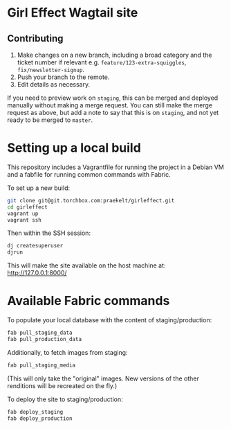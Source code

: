 Girl Effect Wagtail site
==================

## Contributing

1. Make changes on a new branch, including a broad category and the ticket number if relevant e.g. `feature/123-extra-squiggles`, `fix/newsletter-signup`.
1. Push your branch to the remote.
1. Edit details as necessary.

If you need to preview work on `staging`, this can be merged and deployed manually without making a merge request. You can still make the merge request as above, but add a note to say that this is on `staging`, and not yet ready to be merged to `master`.

# Setting up a local build

This repository includes a Vagrantfile for running the project in a Debian VM and
a fabfile for running common commands with Fabric.

To set up a new build:

``` bash
git clone git@git.torchbox.com:praekelt/girleffect.git
cd girleffect
vagrant up
vagrant ssh
```

Then within the SSH session:

``` bash
dj createsuperuser
djrun
```

This will make the site available on the host machine at: http://127.0.0.1:8000/


# Available Fabric commands

To populate your local database with the content of staging/production:

``` bash
fab pull_staging_data
fab pull_production_data
```

Additionally, to fetch images from staging:

``` bash
fab pull_staging_media
```

(This will only take the "original" images. New versions of the other renditions will be recreated on the fly.)



To deploy the site to staging/production:


``` bash
fab deploy_staging
fab deploy_production
```
